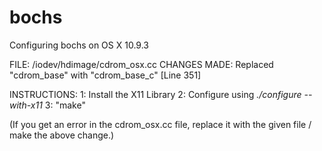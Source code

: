 bochs
=====

Configuring bochs on OS X 10.9.3

FILE: /iodev/hdimage/cdrom_osx.cc
CHANGES MADE:
Replaced "cdrom_base" with "cdrom_base_c" [Line 351]

INSTRUCTIONS:
1: Install the X11 Library
2: Configure using _./configure --with-x11_
3: "make"

(If you get an error in the cdrom_osx.cc file, replace it with the given file / make the above change.)
